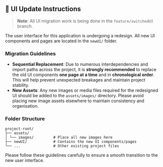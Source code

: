## 🔄 UI Update Instructions

> **Note**: All UI migration work is being done in the `feature/switchedUI` branch.


The user interface for this application is undergoing a redesign. All new UI components and pages are located in the `newUI/` folder.

### Migration Guidelines

- **Sequential Replacement**: Due to numerous interdependencies and import paths across the project, it is **strongly recommended** to replace the old UI components **one page at a time** and in **chronological order**. This will help prevent unexpected breakages and maintain project stability.
- **New Assets**: Any new images or media files required for the redesigned UI should be added to the `assets/images/` directory. Please avoid placing new image assets elsewhere to maintain consistency and organisation.

### Folder Structure
```
project-root/
├── assets/
│ └── images/         # Place all new images here
├── newUI/            # Contains the new UI components/pages
└── ...               # Other existing project files
```
Please follow these guidelines carefully to ensure a smooth transition to the new user interface.  
